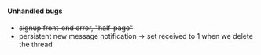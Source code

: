 #### Unhandled bugs
* ~~signup front-end error, "half-page"~~
* persistent new message notification
   -> set received to 1 when we delete the thread